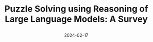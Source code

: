 ---
title: "Puzzle Solving using Reasoning of Large Language Models: A Survey

"
authors:
- Panagiotis Giadikiaroglou
- Maria Lymperaiou
- Giorgos Filandrianos
- Giorgos Stamou

date: "2024-02-17"

publication: "ArXiv"

links:
    pdf: https://arxiv.org/abs/2402.11291
---